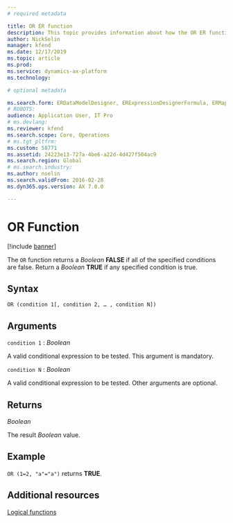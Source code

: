 ```yaml
---
# required metadata

title: OR ER function
description: This topic provides information about how the OR ER function is used.
author: NickSelin
manager: kfend
ms.date: 12/17/2019
ms.topic: article
ms.prod: 
ms.service: dynamics-ax-platform
ms.technology: 

# optional metadata

ms.search.form: ERDataModelDesigner, ERExpressionDesignerFormula, ERMappedFormatDesigner, ERModelMappingDesigner
# ROBOTS: 
audience: Application User, IT Pro
# ms.devlang: 
ms.reviewer: kfend
ms.search.scope: Core, Operations
# ms.tgt_pltfrm: 
ms.custom: 58771
ms.assetid: 24223e13-727a-4be6-a22d-4d427f504ac9
ms.search.region: Global
# ms.search.industry: 
ms.author: nselin
ms.search.validFrom: 2016-02-28
ms.dyn365.ops.version: AX 7.0.0

---
```


# <a name="OR">OR Function</a>

[!include [banner](../includes/banner.md)]

The `OR` function returns a *Boolean* **FALSE** if all of the specified conditions are false. Return a *Boolean* **TRUE** if any specified condition is true.

## Syntax

```
OR (condition 1[, condition 2, … , condition N])
```

## Arguments

`condition 1` : *Boolean*

A valid conditional expression to be tested. This argument is mandatory.

`condition N` : *Boolean*

A valid conditional expression to be tested. Other arguments are optional.

## Returns

*Boolean*

The result *Boolean* value.

## Example

`OR (1=2, "a"="a")` returns **TRUE**.

## Additional resources

[Logical functions](er-functions-category-logical.md)
